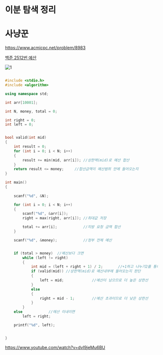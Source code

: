 # 이분 탐색 정리


# 사냥꾼

https://www.acmicpc.net/problem/8983



[백준 2512번 예산](https://www.acmicpc.net/problem/2512)  



![1](https://user-images.githubusercontent.com/35188271/56458448-a9caf800-63c1-11e9-9c36-70ebcff97194.PNG)
```c++

#include <stdio.h>
#include <algorithm>

using namespace std;

int arr[10001];

int N, money, total = 0;

int right = 0;
int left = 0;


bool valid(int mid)
{
	int result = 0;
	for (int i = 0; i < N; i++)
	{
		result += min(mid, arr[i]);	//상한액(mid)로 예산 합산
	}
	return result <= money;		//합산금액이 예산범위 안에 들어오는지
}

int main()
{
	
	scanf("%d", &N);

	for (int i = 0; i < N; i++)
	{
		scanf("%d", &arr[i]);
		right = max(right, arr[i]);	//최대값 저장

		total += arr[i];			//지방 요청 금액 합산
	}

	scanf("%d", &money);			//정부 전체 예산


	if (total > money)	//예산보다 크면
		while (left != right)
		{
			int mid = (left + right + 1) / 2;		//+1하고 나누기2를 통해 중간값을 가짐(0,1일때 무한루프 방지)
			if (valid(mid))	//상한액(mid)로 예산내부에 들어오는지 판단
			{
				left = mid;				//예산이 남으므로 더 높은 상한선
			}
			else
			{
				right = mid - 1;		//예산 초과이므로 더 낮은 상한선
			}
		}
	else			//에산 이내이면
		left = right;

	printf("%d", left);


}
```



https://www.youtube.com/watch?v=dvI9jeMu6BU
